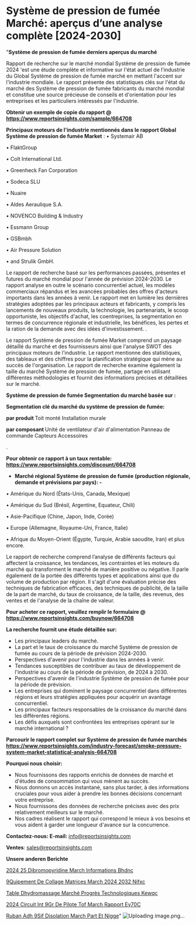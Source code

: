 # Système de pression de fumée Marché: aperçus d’une analyse complète [2024-2030]

"<strong>Système de pression de fumée derniers aperçus du marché</strong>

Rapport de recherche sur le marché mondial Système de pression de fumée 2024 'est une étude complète et informative sur l'état actuel de l'industrie du Global Système de pression de fumée marché en mettant l'accent sur l'industrie mondiale. Le rapport présente des statistiques clés sur l'état du marché des Système de pression de fumée fabricants du marché mondial et constitue une source précieuse de conseils et d'orientation pour les entreprises et les particuliers intéressés par l'industrie.

<strong>Obtenir un exemple de copie du rapport @ <a href=https://www.reportsinsights.com/sample/664708>https://www.reportsinsights.com/sample/664708</a></strong>

<strong>Principaux moteurs de l'industrie mentionnés dans le rapport Global Système de pression de fumée Market</strong> :
• Systemair AB

• FlaktGroup

• Colt International Ltd.

• Greenheck Fan Corporation

• Sodeca SLU

• Nuaire

• Aldes Aeraulique S.A.

• NOVENCO Building & Industry

• Essmann Group

• GSBmbh

• Air Pressure Solution

• and Strulik GmbH.

Le rapport de recherche basé sur les performances passées, présentes et futures du marché mondial pour l'année de prévision 2024-2030. Le rapport analyse en outre le scénario concurrentiel actuel, les modèles commerciaux répandus et les avancées probables des offres d'acteurs importants dans les années à venir. Le rapport met en lumière les dernières stratégies adoptées par les principaux acteurs et fabricants, y compris les lancements de nouveaux produits, la technologie, les partenariats, le scoop opportuniste, les objectifs d'achat, les coentreprises, la segmentation en termes de concurrence régionale et industrielle, les bénéfices, les pertes et la ration de la demande avec des idées d'investissement. .

Le rapport Système de pression de fumée Market comprend un paysage détaillé du marché et des fournisseurs ainsi que l'analyse SWOT des principaux moteurs de l'industrie. Le rapport mentionne des statistiques, des tableaux et des chiffres pour la planification stratégique qui mène au succès de l'organisation. Le rapport de recherche examine également la taille du marché Système de pression de fumée, partage en utilisant différentes méthodologies et fournit des informations précises et détaillées sur le marché.

<strong>Système de pression de fumée Segmentation du marché basée sur :</strong>

<strong> Segmentation clé du marché du système de pression de fumée: </strong>

<strong> par produit </strong>
Toit monté
Installation murale

<strong> par composant </strong>
Unité de ventilateur d'air d'alimentation
Panneau de commande
Capteurs
Accessoires

.

<strong>Pour obtenir ce rapport à un taux rentable: <a href=https://www.reportsinsights.com/discount/664708>https://www.reportsinsights.com/discount/664708</a></strong>
<ul>
  <li><strong>Marché régional Système de pression de fumée (production régionale, demande et prévisions par pays): -</strong></li>
</ul>
• Amérique du Nord (États-Unis, Canada, Mexique)

• Amérique du Sud (Brésil, Argentine, Equateur, Chili)

• Asie-Pacifique (Chine, Japon, Inde, Corée)

• Europe (Allemagne, Royaume-Uni, France, Italie)

• Afrique du Moyen-Orient (Égypte, Turquie, Arabie saoudite, Iran) et plus encore.

Le rapport de recherche comprend l’analyse de différents facteurs qui affectent la croissance, les tendances, les contraintes et les moteurs du marché qui transforment le marché de manière positive ou négative. Il parle également de la portée des différents types et applications ainsi que du volume de production par région. Il s'agit d'une évaluation précise des techniques de fabrication efficaces, des techniques de publicité, de la taille de la part de marché, du taux de croissance, de la taille, des revenus, des ventes et de l'analyse de la chaîne de valeur.

<strong>Pour acheter ce rapport, veuillez remplir le formulaire @   <a href=https://www.reportsinsights.com/buynow/664708>https://www.reportsinsights.com/buynow/664708</a></strong>

<strong>La recherche fournit une étude détaillée sur:</strong>
<ul>
  <li>Les principaux leaders du marché.</li>
  <li>La part et le taux de croissance du marché Système de pression de fumée au cours de la période de prévision 2024-2030.</li>
  <li>Perspectives d'avenir pour l'industrie dans les années à venir.</li>
  <li>Tendances susceptibles de contribuer au taux de développement de l'industrie au cours de la période de prévision, de 2024 à 2030.</li>
  <li>Perspectives d'avenir de l'industrie Système de pression de fumée pour la période de prévision.</li>
  <li>Les entreprises qui dominent le paysage concurrentiel dans différentes régions et leurs stratégies appliquées pour acquérir un avantage concurrentiel.</li>
  <li>Les principaux facteurs responsables de la croissance du marché dans les différentes régions.</li>
  <li>Les défis auxquels sont confrontées les entreprises opérant sur le marché international ?</li>
</ul>

<strong>Parcourir le rapport complet sur Système de pression de fumée marchés <a href=https://www.reportsinsights.com/industry-forecast/smoke-pressure-system-market-statistical-analysis-664708>https://www.reportsinsights.com/industry-forecast/smoke-pressure-system-market-statistical-analysis-664708</a></strong>

<strong>Pourquoi nous choisir:</strong>
<ul>
  <li>Nous fournissons des rapports enrichis de données de marché et d'études de consommation qui vous mènent au succès.</li>
  <li>Nous donnons un accès instantané, sans plus tarder, à des informations cruciales pour vous aider à prendre les bonnes décisions concernant votre entreprise.</li>
  <li>Nous fournissons des données de recherche précises avec des prix relativement meilleurs sur le marché.</li>
  <li>Nos cadres réalisent le rapport qui correspond le mieux à vos besoins et vous aident à garder une longueur d'avance sur la concurrence.</li>
</ul>
<strong>Contactez-nous:
</strong><strong>E-mail:</strong> <a href=mailto:info@reportsinsights.com>info@reportsinsights.com</a>

<strong>Ventes</strong>: <a href=mailto:sales@reportsinsights.com>sales@reportsinsights.com</a>

<strong>Unsere anderen Berichte</strong>

<a href=https://www.linkedin.com/pulse/2024-25-dibromopyridine-march%C3%A9-informations-bhdnc/>2024 25 Dibromopyridine March Informations Bhdnc</a>

<a href=https://www.linkedin.com/pulse/%C3%A9quipement-de-collage-matrices-march%C3%A9-2024-2032-nifxc/> 9Quipement De Collage Matrices March 2024 2032 Nifxc</a>

<a href=https://www.linkedin.com/pulse/table-dhydromassage-marché-progrès-technologiques-kewqc/>Table Dhydromassage Marché Progrès Technologiques Kewqc</a>

<a href=https://www.linkedin.com/pulse/2024-circuit-int%C3%A9gr%C3%A9-de-pilote-tof-march%C3%A9-rapport-ey70c/>2024 Circuit Int 9Gr De Pilote Tof March Rapport Ey70C</a>

<a href=https://www.linkedin.com/pulse/ruban-adh%C3%A9sif-disolation-march%C3%A9-part-et-nigge/>Ruban Adh 9Sif Disolation March Part Et Nigge</a>"
![Uploading image.png…]()
